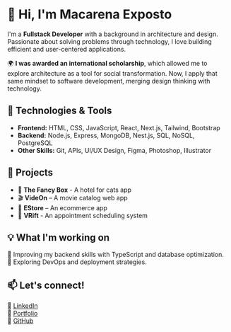 # 👋 Hi, I'm Macarena Exposto  

I'm a **Fullstack Developer** with a background in architecture and design. Passionate about solving problems through technology, I love building efficient and user-centered applications.  

🌍 **I was awarded an international scholarship**, which allowed me to explore architecture as a tool for social transformation. Now, I apply that same mindset to software development, merging design thinking with technology.  

## 🚀 Technologies & Tools  
- **Frontend:** HTML, CSS, JavaScript, React, Next.js, Tailwind, Bootstrap  
- **Backend:** Node.js, Express, MongoDB, Nest.js, SQL, NoSQL, PostgreSQL  
- **Other Skills:** Git, APIs, UI/UX Design, Figma, Photoshop, Illustrator  

## 📌 Projects  
- 🏨 **The Fancy Box** - A hotel for cats app
- 🎬 **VideOn** – A movie catalog web app  
- 📅 **EStore** – An ecommerce app
- 📅 **VRift** - An appointment scheduling system

## 💡 What I'm working on  
🔹 Improving my backend skills with TypeScript and database optimization.  
🔹 Exploring DevOps and deployment strategies.  

## 📫 Let's connect!  
📍 [LinkedIn](https://www.linkedin.com/in/macarena-exposto)  
📍 [Portfolio](https://miportfolio.com)  
📍 [GitHub](https://github.com/Mexposto)  

